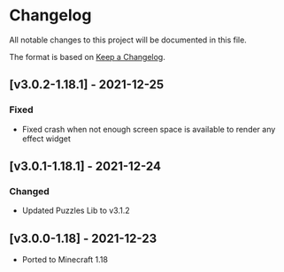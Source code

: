 # Changelog
All notable changes to this project will be documented in this file.

The format is based on [Keep a Changelog].

## [v3.0.2-1.18.1] - 2021-12-25
### Fixed
- Fixed crash when not enough screen space is available to render any effect widget

## [v3.0.1-1.18.1] - 2021-12-24
### Changed
- Updated Puzzles Lib to v3.1.2

## [v3.0.0-1.18] - 2021-12-23
- Ported to Minecraft 1.18

[Keep a Changelog]: https://keepachangelog.com/en/1.0.0/

